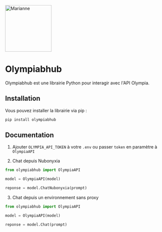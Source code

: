 <img src="static/Marianne.png" alt="Marianne" width="150"/>

# Olympiabhub

Olympiabhub est une librairie Python pour interagir avec l'API Olympia.

## Installation

Vous pouvez installer la librairie via pip :

```sh
pip install olympiabhub
```

## Documentation

1. Ajouter `OLYMPIA_API_TOKEN` à votre `.env` ou passer `token` en paramètre à `OlympiaAPI`

2. Chat depuis Nubonyxia

```py
from olympiabhub import OlympiaAPI

model = OlympiaAPI(model)

reponse = model.ChatNubonyxia(prompt)
```

3. Chat depuis un environnement sans proxy

```py
from olympiabhub import OlympiaAPI

model = OlympiaAPI(model)

reponse = model.Chat(prompt)
```
